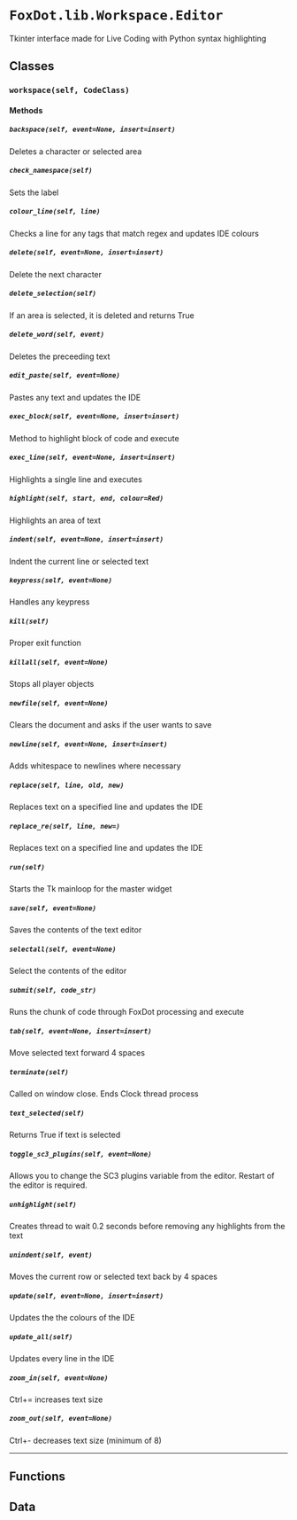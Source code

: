 # `FoxDot.lib.Workspace.Editor`

Tkinter interface made for Live Coding with Python syntax highlighting 

## Classes

### `workspace(self, CodeClass)`



#### Methods

##### `backspace(self, event=None, insert=insert)`

Deletes a character or selected area 

##### `check_namespace(self)`

Sets the label 

##### `colour_line(self, line)`

Checks a line for any tags that match regex and updates IDE colours 

##### `delete(self, event=None, insert=insert)`

Delete the next character 

##### `delete_selection(self)`

If an area is selected, it is deleted and returns True 

##### `delete_word(self, event)`

Deletes the preceeding text 

##### `edit_paste(self, event=None)`

Pastes any text and updates the IDE 

##### `exec_block(self, event=None, insert=insert)`

Method to highlight block of code and execute 

##### `exec_line(self, event=None, insert=insert)`

Highlights a single line and executes 

##### `highlight(self, start, end, colour=Red)`

Highlights an area of text 

##### `indent(self, event=None, insert=insert)`

Indent the current line or selected text 

##### `keypress(self, event=None)`

Handles any keypress 

##### `kill(self)`

Proper exit function 

##### `killall(self, event=None)`

Stops all player objects 

##### `newfile(self, event=None)`

Clears the document and asks if the user wants to save 

##### `newline(self, event=None, insert=insert)`

Adds whitespace to newlines where necessary 

##### `replace(self, line, old, new)`

Replaces text on a specified line and updates the IDE 

##### `replace_re(self, line, new=)`

Replaces text on a specified line and updates the IDE 

##### `run(self)`

Starts the Tk mainloop for the master widget 

##### `save(self, event=None)`

Saves the contents of the text editor 

##### `selectall(self, event=None)`

Select the contents of the editor 

##### `submit(self, code_str)`

Runs the chunk of code through FoxDot processing and execute 

##### `tab(self, event=None, insert=insert)`

Move selected text forward 4 spaces 

##### `terminate(self)`

Called on window close. Ends Clock thread process 

##### `text_selected(self)`

Returns True if text is selected 

##### `toggle_sc3_plugins(self, event=None)`

Allows you to change the SC3 plugins variable from the editor. Restart
of the editor is required. 

##### `unhighlight(self)`

Creates thread to wait 0.2 seconds before removing any highlights from the text 

##### `unindent(self, event)`

Moves the current row or selected text back by 4 spaces 

##### `update(self, event=None, insert=insert)`

Updates the the colours of the IDE 

##### `update_all(self)`

Updates every line in the IDE 

##### `zoom_in(self, event=None)`

Ctrl+= increases text size 

##### `zoom_out(self, event=None)`

Ctrl+- decreases text size (minimum of 8) 

---

## Functions

## Data

